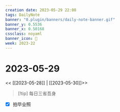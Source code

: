 ```yaml
---
creation date: 2023-05-29 22:08
tags: DailyNote
banner: "0.plugin/banners/daily-note-banner.gif"
banner_y: 0.5536
banner_x: 0.50168
cssclass: noyaml
banner_icon: 💌
week: 2023-22
---
```


# 2023-05-29

<< [[2023-05-28]] | [[2023-05-30]]>>


> [!tip] 每日三省吾身
> 

- [x] 拍毕业照